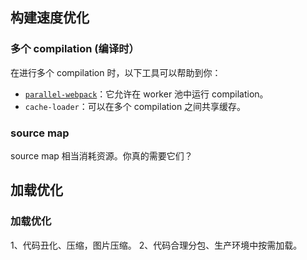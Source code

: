 
## 构建速度优化

### 多个 compilation (编译时）

在进行多个 compilation 时，以下工具可以帮助到你：

- [`parallel-webpack`](https://github.com/trivago/parallel-webpack)：它允许在 worker 池中运行 compilation。
- `cache-loader`：可以在多个 compilation 之间共享缓存。

### source map
source map 相当消耗资源。你真的需要它们？

## 加载优化

### 加载优化

1、代码丑化、压缩，图片压缩。
2、代码合理分包、生产环境中按需加载。
